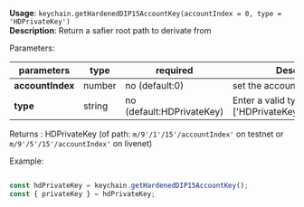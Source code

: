 **Usage**: `keychain.getHardenedDIP15AccountKey(accountIndex = 0, type = 'HDPrivateKey')`    
**Description**: Return a safier root path to derivate from

Parameters: 

| parameters        | type        | required                  | Description                                                 |  
|-------------------|-------------|---------------------------| ------------------------------------------------------------|
| **accountIndex**  | number      | no (default:0)            | set the account index                                       |
| **type**          | string      | no (default:HDPrivateKey) | Enter a valid type (one of: ['HDPrivateKey','HDPublicKey']) |

Returns : HDPrivateKey (of path: `m/9'/1'/15'/accountIndex'` on testnet or `m/9'/5'/15'/accountIndex'` on livenet)

Example: 
```js

const hdPrivateKey = keychain.getHardenedDIP15AccountKey();
const { privateKey } = hdPrivateKey;

```
